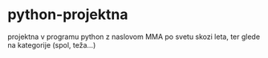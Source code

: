 # python-projektna
projektna v programu python z naslovom MMA po svetu skozi leta, ter glede na kategorije (spol, teža...)
